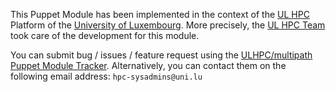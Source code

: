 This Puppet Module has been implemented in the context of the [UL HPC](http://hpc.uni.lu) Platform of the [University of Luxembourg](http://www.uni.lu).
More precisely, the [UL HPC Team](https://hpc.uni.lu/about/team.html#system-administrators) took care of the development for this module.

You can submit bug / issues / feature request using the [ULHPC/multipath Puppet Module Tracker](https://github.com/ULHPC/puppet-multipath/issues).
Alternatively, you can contact them on the following email address: `hpc-sysadmins@uni.lu`
